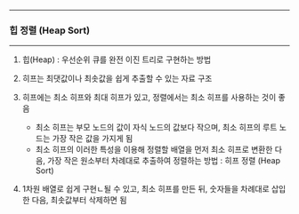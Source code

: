 -----
### 힙 정렬 (Heap Sort)
-----
1. 힙(Heap) : 우선순위 큐를 완전 이진 트리로 구현하는 방법
2. 히프는 최댓값이나 최솟값을 쉽게 추출할 수 있는 자료 구조
3. 히프에는 최소 히프와 최대 히프가 있고, 정렬에서는 최소 히프를 사용하는 것이 좋음
   - 최소 히프는 부모 노드의 값이 자식 노드의 값보다 작으며, 최소 히프의 루트 노드는 가장 작은 값을 가지게 됨
   - 최소 히프의 이러한 특성을 이용해 정렬할 배열을 먼저 최소 히프로 변환한 다음, 가장 작은 원소부터 차례대로 추출하여 정렬하는 방법 : 히프 정렬 (Heap Sort)

4. 1차원 배열로 쉽게 구현ㄴ될 수 있고, 최소 히프를 만든 뒤, 숫자들을 차례대로 삽입한 다음, 최솟값부터 삭제하면 됨
